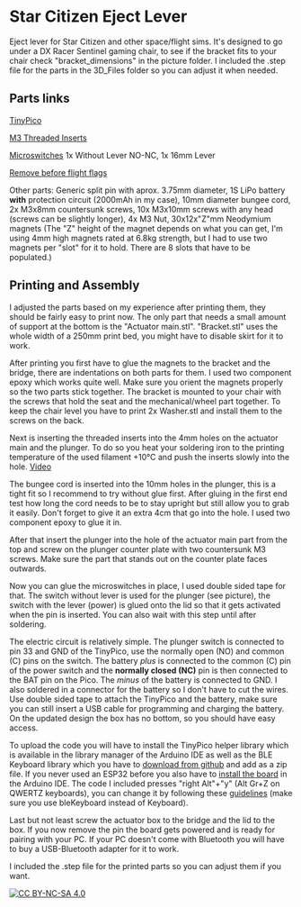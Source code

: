 # Star Citizen Eject Lever
Eject lever for Star Citizen and other space/flight sims. It's designed to go under a DX Racer Sentinel gaming chair, to see if the bracket fits to your chair check "bracket_dimensions" in the picture folder. I included the .step file for the parts in the 3D_Files folder so you can adjust it when needed.

## Parts links
[TinyPico](https://www.tinypico.com/buy)

[M3 Threaded Inserts](https://cnckitchen.store/products/heat-set-insert-m3-x-5-7-100-pieces)

[Microswitches](https://www.aliexpress.com/item/1926553469.html) 1x Without Lever NO-NC, 1x 16mm Lever

[Remove before flight flags](https://www.aliexpress.com/item/32944985653.html)

Other parts: Generic split pin with aprox. 3.75mm diameter, 1S LiPo battery **with** protection circuit (2000mAh in my case), 10mm diameter bungee cord, 2x M3x8mm countersunk screws, 10x M3x10mm screws with any head (screws can be slightly longer), 4x M3 Nut, 30x12x"Z"mm Neodymium magnets (The "Z" height of the magnet depends on what you can get, I'm using 4mm high magnets rated at 6.8kg strength, but I had to use two magnets per "slot" for it to hold. There are 8 slots that have to be populated.)

## Printing and Assembly
I adjusted the parts based on my experience after printing them, they should be fairly easy to print now. The only part that needs a small amount of support at the bottom is the "Actuator main.stl". "Bracket.stl" uses the whole width of a 250mm print bed, you might have to disable skirt for it to work.

After printing you first have to glue the magnets to the bracket and the bridge, there are indentations on both parts for them. I used two component epoxy which works quite well. Make sure you orient the magnets properly so the two parts stick together. The bracket is mounted to your chair with the screws that hold the seat and the mechanical/wheel part together. To keep the chair level you have to print 2x Washer.stl and install them to the screws on the back.

 Next is inserting the threaded inserts into the 4mm holes on the actuator main and the plunger. To do so you heat your soldering iron to the printing temperature of the used filament +10°C and push the inserts slowly into the hole. [Video](https://www.youtube.com/watch?v=QTeAx-ykhhw)
 
The bungee cord is inserted into the 10mm holes in the plunger, this is a tight fit so I recommend to try without glue first. After gluing in the first end test how long the cord needs to be to stay upright but still allow you to grab it easily. Don't forget to give it an extra 4cm that go into the hole. I used two component epoxy to glue it in.

After that insert the plunger into the hole of the actuator main part from the top and screw on the plunger counter plate with two countersunk M3 screws. Make sure the part that stands out on the counter plate faces outwards.

Now you can glue the microswitches in place, I used double sided tape for that. The switch without lever is used for the plunger (see picture), the switch with the lever (power) is glued onto the lid so that it gets activated when the pin is inserted. You can also wait with this step until after soldering.

The electric circuit is relatively simple. The plunger switch is connected to pin 33 and GND of the TinyPico, use the normally open (NO) and common (C) pins on the switch. The battery *plus* is connected to the common (C) pin of the power switch and the **normally closed (NC)** pin is then connected to the BAT pin on the Pico. The *minus* of the battery is connected to GND. I also soldered in a connector for the battery so I don't have to cut the wires. Use double sided tape to attach the TinyPico and the battery, make sure you can still insert a USB cable for programming and charging the battery. On the updated design the box has no bottom, so you should have easy access.

To upload the code you will have to install the TinyPico helper library which is available in the library manager of the Arduino IDE as well as the BLE Keyboard library which you have to [download from github](https://github.com/T-vK/ESP32-BLE-Keyboard/releases) and add as a zip file. If you never used an ESP32 before you also have to [install the board](https://docs.espressif.com/projects/arduino-esp32/en/latest/installing.html) in the Arduino IDE. The code I included presses "right Alt"+"y" (Alt Gr+Z on QWERTZ keyboards), you can change it by following these [guidelines](https://www.arduino.cc/reference/en/language/functions/usb/keyboard/keyboardmodifiers/) (make sure you use bleKeyboard instead of Keyboard).

Last but not least screw the actuator box to the bridge and the lid to the box. If you now remove the pin the board gets powered and is ready for pairing with your PC. If your PC doesn't come with Bluetooth you will have to buy a USB-Bluetooth adapter for it to work.


I included the .step file for the printed parts so you can adjust them if you want.



[![CC BY-NC-SA 4.0][cc-by-nc-sa-shield]][cc-by-nc-sa]

[cc-by-nc-sa]: http://creativecommons.org/licenses/by-nc-sa/4.0/
[cc-by-nc-sa-shield]: https://img.shields.io/badge/License-CC%20BY--NC--SA%204.0-lightgrey.svg
